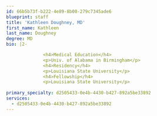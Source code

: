 ```yaml
---
id: 66b5b73f-b222-4e89-8b00-279c7345ade6
blueprint: staff
title: 'Kathleen Doughney, MD'
first_name: Kathleen
last_name: Doughney
degree: MD
bio: |2-

              <h4>Medical Education</h4>
              <p>Univ. of Alabama in Birmingham</p>
              <h4>Residency</h4>
              <p>Louisiana State University</p>
              <h4>Fellowship</h4>
              <p>Louisiana State University</p>
          
primary_specialty: d2505433-0e4b-4430-b427-892a5be33892
services:
  - d2505433-0e4b-4430-b427-892a5be33892
---
```

